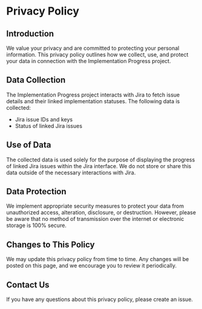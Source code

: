 # Privacy Policy

## Introduction

We value your privacy and are committed to protecting your personal information. This privacy policy outlines how we collect, use, and protect your data in connection with the Implementation Progress project.

## Data Collection

The Implementation Progress project interacts with Jira to fetch issue details and their linked implementation statuses. The following data is collected:
- Jira issue IDs and keys
- Status of linked Jira issues

## Use of Data

The collected data is used solely for the purpose of displaying the progress of linked Jira issues within the Jira interface. We do not store or share this data outside of the necessary interactions with Jira.

## Data Protection

We implement appropriate security measures to protect your data from unauthorized access, alteration, disclosure, or destruction. However, please be aware that no method of transmission over the internet or electronic storage is 100% secure.

## Changes to This Policy

We may update this privacy policy from time to time. Any changes will be posted on this page, and we encourage you to review it periodically.

## Contact Us

If you have any questions about this privacy policy, please create an issue.
